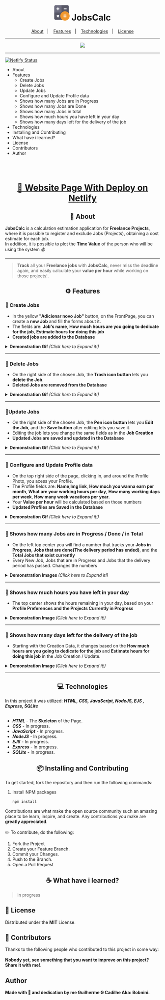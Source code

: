 <h1 align="center">
  <img alt="JobsCalc" title="JobsCalc" src="/public/images/favicon.png" width="50px" />
 JobsCalc
</h1>

<p align="center">
  <a href="#about">About</a>&nbsp;&nbsp;&nbsp;|&nbsp;&nbsp;&nbsp;
  <a href="#Features">Features</a>&nbsp;&nbsp;&nbsp;|&nbsp;&nbsp;&nbsp;
  <a href="#Technologies">Technologies</a>&nbsp;&nbsp;&nbsp;|&nbsp;&nbsp;&nbsp;
  <a href="#Learned">License</a>
</p>

---

<p align="center">
  <img src="https://i.imgur.com/dbIq0YZ.png"> 
</p>



---

[![Netlify Status](https://api.netlify.com/api/v1/badges/a2faf4b4-a90c-4fa8-837a-e8026bd33fe7/deploy-status)](https://app.netlify.com/sites/grand-chase-bobnini/deploys)

<!--ts-->
   * About
   * Features
     * Create Jobs
     * Delete Jobs
     * Update Jobs
     * Configure and Update Profile data
     * Shows how many Jobs are in Progress
     * Shows how many Jobs are Done
     * Shows how many Jobs in total
     * Shows how much hours you have left in your day
     * Shows how many days left for the delivery of the job
   * Technologies
   * Installing and Contributing
   * What have i learned?
   * License
   * Contributors
   * Author
<!--te-->
<br>
<br>
  
  <h1 align="center" >
<a href="#">🚀 Website Page With Deploy on Netlify</a>
</h1>

<h2 id ="about" align="center">📌 About</h2>

**JobsCalc** is a calculation estimation application for **Freelance Projects**, where it is possible to register and exclude Jobs (Projects), obtaining a cost estimate for each job.<br>
In addition, it is possible to plot the **Time Value** of the person who will be using the system 💰

---
> **Track** all your **Freelance jobs** with **JobsCalc**, never miss the deadline again, and easily calculate your **value per hour** while working on those projects!.


<h2 id="Features" align="center">⚙️ Features</h2>

<h3> 🧷 Create Jobs</h3>

- In the yellow **"Adicionar novo Job"** button, on the FrontPage, you can create a **new Job** and fill the forms about it.
- The fields are: **Job's name**, **How much hours are you going to dedicate for the job**, **Estimate hours for doing this job**
- **Created jobs are added to the Database**
<details>
<summary> <b> Demonstration Gif </b> <i>(Click here to Expand it!)</i> </summary>
 <br>
 
</details
<br>
 
 ---
 
<h3> 🧷 Delete Jobs</h3>

- On the right side of the chosen Job, the **Trash icon button** lets you **delete the Job**.
- **Deleted Jobs are removed from the Database**
<details>
<summary> <b> Demonstration Gif </b> <i>(Click here to Expand it!)</i> </summary>
 <br>
 
</details
<br>
 
 ---

 <h3> 🧷Update Jobs</h3>

- On the right side of the chosen Job, the **Pen icon button** lets you **Edit the Job**, and the **Save button** after editing lets you save it.
- Editing the job lets you change the same fields as in the **Job Creation**
- **Updated Jobs are saved and updated in the Database**
<details>
<summary> <b> Demonstration Gif </b> <i>(Click here to Expand it!)</i> </summary>
 <br>
 
</details
<br>
 
 ---

 <h3> 🧷 Configure and Update Profile data</h3>

- On the top right side of the page, clicking in, and around the Profile Photo, you acess your Profile.
- The Profile fields are: **Name**,**Img link**, **How much you wanna earn per month**, **What are your working hours per day**, **How many working days per week**, **How many week vacations per year**.
- Your **Value per hour** will be calculated based on those numbers
- **Updated Profiles are Saved in the Database**
<details>
<summary> <b> Demonstration Gif </b> <i>(Click here to Expand it!)</i> </summary>
 <br>
 
</details
<br>
 
 ---
  
 <h3> 🧷 Shows how many Jobs are in Progress / Done / in Total</h3>

- On the left top center you will find a number that tracks your **Jobs in Progress**, **Jobs that are done(The delivery period has ended)**, and the **Total Jobs that exist currently**
- Every New Job, Jobs that are in Progress and Jobs that the delivery period has passed. Changes the numbers

<details>
<summary> <b> Demonstration Images </b> <i>(Click here to Expand it!)</i> </summary>
 <br>
 
</details
<br>
 
 ---
  
 <h3> 🧷 Shows how much hours you have left in your day</h3>

- The top center shows the hours remaining in your day, based on your **Profile Preferences and the Projects Currently in Progress**
  
<details>
<summary> <b> Demonstration Image </b> <i>(Click here to Expand it!)</i> </summary>
 <br>
 
</details
<br>
 
 ---
  
 <h3> 🧷  Shows how many days left for the delivery of the job</h3>

- Starting with the Creation Data, it changes based on the **How much hours are you going to dedicate for the job** and **Estimate hours for doing this job** in the Job Creation / Update.
  
<details>
<summary> <b> Demonstration Image </b> <i>(Click here to Expand it!)</i> </summary>
 <br>
 
</details
<br>
 
 ---
  
<h2 id="Technologies" align="center">💻 Technologies</h2>

In this project it was utilized: <i>**HTML, CSS, JavaScript, NodeJS, EJS , Express, SQLite**</i><br><br>
 
- <i>**HTML**</i> - The **Skeleton** of the Page.<br>
- <i>**CSS**</i> - In progress.<br>
- <i>**JavaScript**</i> - In progress.<br>
- <i>**NodeJS**</i> - In progress.<br>
- <i>**EJS**</i> - In progress.<br>
- <i>**Express**</i> - In progress.<br>
- <i>**SQLite**</i> - In progress.<br>

  
<h2 align="center"> 📦 Installing and Contributing</h2>
  
To get started, fork the repository and then run the following commands:

1. Install NPM packages
   ```sh
   npm install
   ```
  Contributions are what make the open source community such an amazing place to be learn, inspire, and create. Any contributions you make are **greatly appreciated**.
  </br></br>
✏️ To contribute, do the following:
1. Fork the Project
2. Create your Feature Branch.
3. Commit your Changes.
4. Push to the Branch.
5. Open a Pull Request
  
  
<h2 id="Learned" align="center">☕ What have i learned?</h2>

>In progress
  
## 📝 License

Distributed under the **MIT** License.

## 🤝 Contributors


Thanks to the following people who contributed to this project in some way:
 <br><br>
 <b>Nobody yet, see something that you want to improve on this project? Share it with me!.<b/>

<!--<table>
  <tr>
    <td align="center">
      <a href="">
        <!--<img src="" alt=""/><br>
        <sub>
          <b></b>
        </sub>
      </a>
    </td>
  </tr>
</table>-->

  
<h2>Author</h2>

Made with 💜 and dedication by me **Guilherme G Cadilhe** Aka: **Bobnini**. <br>
